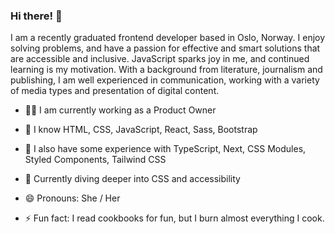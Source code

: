 ### Hi there! 👋

I am a recently graduated frontend developer based in Oslo, Norway. I enjoy solving problems, and have a passion for effective and smart solutions that are accessible and inclusive. JavaScript sparks joy in me, and continued learning is my motivation. With a background from literature, journalism and publishing, I am well experienced in communication, working with a variety of media types and presentation of digital content.

- 🧑‍💼 I am currently working as a Product Owner
- 🥇 I know HTML, CSS, JavaScript, React, Sass, Bootstrap
- 🥈 I also have some experience with TypeScript, Next, CSS Modules, Styled Components, Tailwind CSS
- 🤿 Currently diving deeper into CSS and accessibility

- 😄 Pronouns: She / Her
- ⚡ Fun fact: I read cookbooks for fun, but I burn almost everything I cook.
